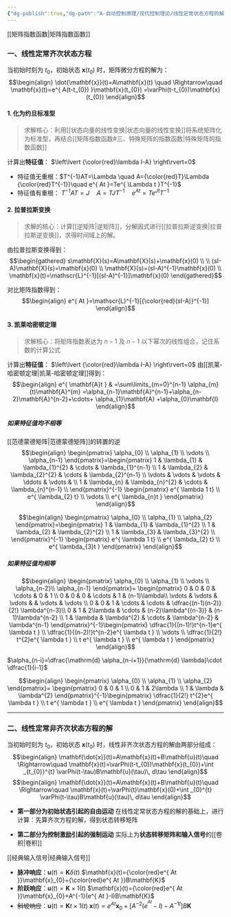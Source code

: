 ```yaml
---
{"dg-publish":true,"dg-path":"A-自动控制原理/现代控制理论/线性定常状态方程的解.md","permalink":"/A-自动控制原理/现代控制理论/线性定常状态方程的解/","dgPassFrontmatter":true,"noteIcon":"","created":"2024-08-17T00:53:50.605+08:00","updated":"2025-04-14T11:46:42.945+08:00"}
---
```



[[矩阵指数函数\|矩阵指数函数]]
### 一、线性定常齐次状态方程
当初始时刻为 $t_{0}$，初始状态 $\mathbf{x}(t_{0})$ 时，矩阵微分方程的解为：
$$\begin{align}
\dot{\mathbf{x}}(t)=A\mathbf{x}(t) \quad \Rightarrow\quad  \mathbf{x}(t)=e^{ A(t-t_{0}) }\mathbf{x}(t_{0}) =\varPhi(t-t_{0})\mathbf{x}(t_{0})
\end{align}$$


#### 1. 化为约旦标准型
> 求解核心：利用[[状态向量的线性变换\|状态向量的线性变换]]将系统矩阵化为标准型，再结合[[矩阵指数函数#三、特殊矩阵的指数函数\|特殊矩阵的指数函数]]

计算出**特征值**： $\left\lvert  {\color{red}\lambda I-A} \right\rvert=0$ 
- 特征值无重根：$T^{-1}AT=\Lambda \quad  A={\color{red}T}\Lambda {\color{red}T^{-1}}\quad  e^{ At }=Te^{ \Lambda t }T^{-1}$
- 特征值有重根： $T^{-1}AT=J \quad  A=TJ T^{-1}\quad  e^{ At }=Te^{J t }T^{-1}$

#### 2. 拉普拉斯变换
>求解的核心：计算[[逆矩阵\|逆矩阵]]，分解因式进行[[拉普拉斯逆变换\|拉普拉斯逆变换]]，求得时间域上的解。

由拉普拉斯变换得到：
$$\begin{gathered}
s\mathbf{X}(s)=A\mathbf{X}(s)+\mathbf{x}(0) \\ \\
(sI-A)\mathbf{X}(s)=\mathbf{x}(0) \\
\mathbf{X}(s)=(sI-A)^{-1}\mathbf{x}(0) \\
\mathbf{x}(t)=\mathscr{L}^{-1}[(sI-A)^{-1}]\mathbf{x}(0)
\end{gathered}$$

对比矩阵指数得到：
$$\begin{align}
e^{ At }=\mathscr{L}^{-1}[{\color{red}(sI-A)}^{-1}]
\end{align}$$

#### 3. 凯莱哈密顿定理
>求解核心：将矩阵指数表达为 $n-1$ 及 $n-1$ 以下幂次的线性组合，记住系数的计算公式

计算出**特征值**： $\left\lvert  {\color{red}\lambda I-A} \right\rvert=0$ 
由[[凯莱-哈密顿定理\|凯莱-哈密顿定理]]得到：
$$\begin{align}
e^{ \mathbf{A}t } & =\sum\limits_{m=0}^{n-1} \alpha_{m}(t)\mathbf{A}^{m} =\alpha_{n-1}\mathbf{A}^{n-1}+\alpha_{n-2}\mathbf{A}^{n-2}+\cdots+ \alpha_{1}\mathbf{A} +\alpha_{0}\mathbf{I}
\end{align}$$

##### 如果特征值均不相等
[[范德蒙德矩阵\|范德蒙德矩阵]]的转置的逆
$$\begin{align}
\begin{pmatrix}
\alpha_{0} \\
\alpha_{1} \\
\vdots \\
\alpha_{n-1}
\end{pmatrix}=\begin{pmatrix}
	1 & \lambda_{1} & \lambda_{1}^{2} & \cdots & \lambda_{1}^{n-1} \\
1 & \lambda_{2} & \lambda_{2}^{2} & \cdots & \lambda_{2}^{n-1} \\ 
\vdots & \vdots & \vdots & \ddots & \vdots &  \\
1 & \lambda_{n} & \lambda_{n}^{2} & \cdots & \lambda_{n}^{n-1} \\
\end{pmatrix}^{-1} \begin{pmatrix}
e^{ \lambda 1 t} \\
e^{ \lambda_{2} t} \\
\vdots \\
e^{ \lambda_{n}t }
\end{pmatrix}
\end{align}$$

$$\begin{align}
\begin{pmatrix}
\alpha_{0} \\
\alpha_{1} \\
\alpha_{2}
\end{pmatrix}=\begin{pmatrix}
	1 & \lambda_{1} & \lambda_{1}^{2}  \\
1 & \lambda_{2} & \lambda_{2}^{2}  \\ 
1 & \lambda_{3} & \lambda_{3}^{2}  \\
\end{pmatrix}^{-1} \begin{pmatrix}
e^{ \lambda 1 t} \\
e^{ \lambda_{2} t} \\
e^{ \lambda_{3}t }
\end{pmatrix}
\end{align}$$

##### 如果特征值均相等
$$\begin{align}
\begin{pmatrix}
\alpha_{0} \\
\alpha_{1} \\
\vdots  \\
\alpha_{n-2}\\
\alpha_{n-1} 
\end{pmatrix}= \begin{pmatrix}
 0 & 0 & 0 & \cdots & 0 & 1  \\
0 & 0 & 0 & \cdots  & 1 & (n-1)\lambda\\
 \vdots  &  \vdots  & \vdots  &   & \vdots  & \vdots  \\
0 & 0 & 1 & \cdots  & \cdots  & \dfrac{(n-1)(n-2)}{2!} \lambda^{n-3}\\
 0 & 1  & 2\lambda  & \cdots  & (n-2)\lambda^{(n-3)} &  (n-1)\lambda^{n-2} \\
1 & \lambda  & \lambda^{2}  &  \cdots  &  \lambda^{n-2} & \lambda^{n-1}
\end{pmatrix}^{-1}\begin{pmatrix}
\dfrac{1}{(n-1)!}t^{n-1}e^{ \lambda t } \\
\dfrac{1}{(n-2)!}t^{n-2}e^{ \lambda t } \\
\vdots  \\
\dfrac{1}{2!} t^{2}e^{ \lambda t } \\
t e^{ \lambda t } \\
e^{ \lambda t }
\end{pmatrix}
\end{align}$$

$\alpha_{n-i}=\dfrac{\mathrm{d} \alpha_{n-i+1}}{\mathrm{d} \lambda}\cdot \dfrac{1}{i-1}$

$$\begin{align}
\begin{pmatrix}
\alpha_{0} \\
\alpha_{1} \\
\alpha_{2} 
\end{pmatrix}= \begin{pmatrix}
0 & 0 & 1 \\
 0 & 1  & 2\lambda \\
1 & \lambda  & \lambda^{2}
\end{pmatrix}^{-1}\begin{pmatrix}
\dfrac{1}{2!} t^{2}e^{ \lambda t } \\
t e^{ \lambda t } \\
e^{ \lambda t }
\end{pmatrix}
\end{align}$$



***
### 二、线性定常非齐次状态方程的解
当初始时刻为 $t_{0}$，初始状态 $\mathbf{x}(t_{0})$ 时，线性非齐次状态方程的解由两部分组成：
$$\begin{align}
\mathbf{\dot{x}}(t)=A\mathbf{x}(t)+B\mathbf{u}(t)\quad  \Rightarrow\quad  \mathbf{x}(t)=\varPhi(t-t_{0})\mathbf{x}(t_{0})+\int _{t_{0}}^{t} \varPhi(t-\tau)B\mathbf{u}(\tau)\, d\tau
\end{align}$$
$$\begin{align}
\mathbf{\dot{x}}(t)=A\mathbf{x}(t)+B\mathbf{u}(t)\quad  \Rightarrow\quad  \mathbf{x}(t)=\varPhi(t)\mathbf{x}(0)+\int _{0}^{t} \varPhi(t-\tau)B\mathbf{u}(\tau)\, d\tau
\end{align}$$

- **第一部分为初始状态引起的自由运动**
	在线性定常状态方程的解的基础上，进行计算：先算齐次方程的解，得到状态转移矩阵

- **第二部分为控制激励引起的强制运动**
	实际上为**状态转移矩阵和输入信号**的[[卷积\|卷积]]


[[经典输入信号\|经典输入信号]]
- **脉冲响应**：$\mathbf{u}(t)=\mathbf{K} \delta(t)$        $\mathbf{x}(t)={\color{red}e^{ At }}\mathbf{x}_{0}+{\color{red}e^{ At }}B\mathbf{K}$
- **阶跃响应**：$\mathbf{u}(t)=\mathbf{K}\times 1(t)$    $\mathbf{x}(t)={\color{red}e^{ At }}\mathbf{x}_{0}+A^{-1}(e^{ At }-I)B\mathbf{K}$
- ~~斜坡响应~~：$\mathbf{u}(t)=\mathbf{K}t\times 1(t)$   $\mathbf{x}(t)=e^{ At }\mathbf{x}_{0}+\left[A^{-2}(e^{ ^{At}}-I )-A^{-1t}\right]B\mathbf{K}$
